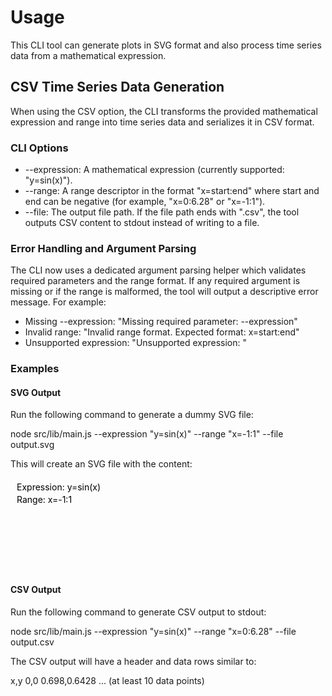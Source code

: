 # Usage

This CLI tool can generate plots in SVG format and also process time series data from a mathematical expression.

## CSV Time Series Data Generation

When using the CSV option, the CLI transforms the provided mathematical expression and range into time series data and serializes it in CSV format.

### CLI Options

- --expression: A mathematical expression (currently supported: "y=sin(x)").
- --range: A range descriptor in the format "x=start:end" where start and end can be negative (for example, "x=0:6.28" or "x=-1:1").
- --file: The output file path. If the file path ends with ".csv", the tool outputs CSV content to stdout instead of writing to a file.

### Error Handling and Argument Parsing

The CLI now uses a dedicated argument parsing helper which validates required parameters and the range format. If any required argument is missing or if the range is malformed, the tool will output a descriptive error message. For example:

- Missing --expression: "Missing required parameter: --expression"
- Invalid range: "Invalid range format. Expected format: x=start:end"
- Unsupported expression: "Unsupported expression: <expression>"

### Examples

#### SVG Output

Run the following command to generate a dummy SVG file:

  node src/lib/main.js --expression "y=sin(x)" --range "x=-1:1" --file output.svg

This will create an SVG file with the content:

  <svg><text x='10' y='20'>Expression: y=sin(x)</text><text x='10' y='40'>Range: x=-1:1</text></svg>

#### CSV Output

Run the following command to generate CSV output to stdout:

  node src/lib/main.js --expression "y=sin(x)" --range "x=0:6.28" --file output.csv

The CSV output will have a header and data rows similar to:

  x,y
  0,0
  0.698,0.6428
  ... (at least 10 data points)
